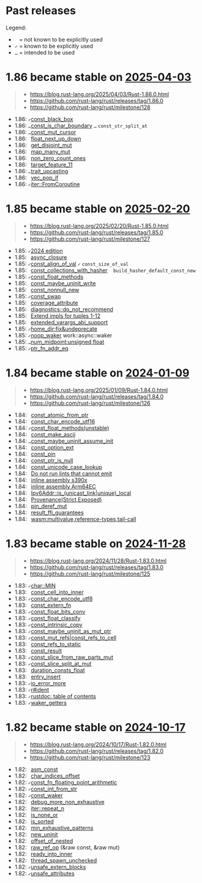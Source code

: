 # Past releases

Legend:

- ` ` = not known to be explicitly used
- `✓` = known to be explicitly used
- `…` = intended to be used

# 1.86 became stable on [2025-04-03](https://releases.rs/docs/1.86.0/)
> - <https://blog.rust-lang.org/2025/04/03/Rust-1.86.0.html>
> - <https://github.com/rust-lang/rust/releases/tag/1.86.0>
> - <https://github.com/rust-lang/rust/milestone/128>

- 1.86: `✓`[const_black_box](https://github.com/rust-lang/rust/pull/135414)
- 1.86: `…`[const_is_char_boundary](https://github.com/rust-lang/rust/pull/134016)
        `…` `const_str_split_at`
- 1.86: `…`[const_mut_cursor](https://github.com/rust-lang/rust/pull/136634)
- 1.86: ` `[float_next_up_down](https://github.com/rust-lang/rust/pull/135661)
- 1.86: ` `[get_disjoint_mut](https://github.com/rust-lang/rust/pull/134633)
- 1.86: ` `[map_many_mut](https://github.com/rust-lang/rust/pull/136152)
- 1.86: ` `[non_zero_count_ones](https://github.com/rust-lang/rust/pull/136663)
- 1.86: ` `[target_feature_11](https://github.com/rust-lang/rust/pull/134090)
- 1.86: `…`[trait_upcasting](https://github.com/rust-lang/rust/pull/134367)
- 1.86: ` `[vec_pop_if](https://github.com/rust-lang/rust/pull/135488)
- 1.86: `✓`[iter::FromCoroutine](https://github.com/rust-lang/rust/pull/135687)

# 1.85 became stable on [2025-02-20](https://releases.rs/docs/1.85.0/)
> - <https://blog.rust-lang.org/2025/02/20/Rust-1.85.0.html>
> - <https://github.com/rust-lang/rust/releases/tag/1.85.0>
> - <https://github.com/rust-lang/rust/milestone/127>

- 1.85: `✓`[2024 edition](https://github.com/rust-lang/rust/issues/117258)
- 1.85: ` `[async_closure](https://github.com/rust-lang/rust/pull/132706)
- 1.85: `✓`[const_align_of_val](https://github.com/rust-lang/rust/pull/133762)
        `✓` `const_size_of_val`
- 1.85: ` `[const_collections_with_hasher](https://github.com/rust-lang/rust/pull/133696)
        ` ` `build_hasher_default_const_new`
- 1.85: `✓`[const_float_methods](https://github.com/rust-lang/rust/issues/130843)
- 1.85: ` `[const_maybe_uninit_write](https://github.com/rust-lang/rust/pull/131713)
- 1.85: ` `[const_nonnull_new](https://github.com/rust-lang/rust/pull/134116)
- 1.85: `✓`[const_swap](https://github.com/rust-lang/rust/pull/134757)
- 1.85: ` `[coverage_attribute](https://github.com/rust-lang/rust/pull/130766)
- 1.85: ` `[diagnostics::do_not_recommend](https://github.com/rust-lang/rust/pull/132056)
- 1.85: ` `[Extend impls for tuples 1-12](https://github.com/rust-lang/rust/pull/132187)
- 1.85: ` `[extended_varargs_abi_support](https://github.com/rust-lang/rust/pull/116161)
- 1.85: `✓`[home_dir:fix&undeprecate](https://github.com/rust-lang/rust/pull/132515)
- 1.85: `✓`[noop_waker](https://github.com/rust-lang/rust/issues/98286) work::async::waker
- 1.85: `…`[num_midpoint:unsigned,float](https://github.com/rust-lang/rust/pull/131784)
- 1.85: `✓`[ptr_fn_addr_eq](https://github.com/rust-lang/rust/pull/133678)

# 1.84 became stable on [2024-01-09](https://releases.rs/docs/1.84.0/)
> - <https://blog.rust-lang.org/2025/01/09/Rust-1.84.0.html>
> - <https://github.com/rust-lang/rust/releases/tag/1.84.0>
> - <https://github.com/rust-lang/rust/milestone/126>

- 1.84: ` `[const_atomic_from_ptr](https://github.com/rust-lang/rust/pull/131717)
- 1.84: ` `[const_char_encode_utf16](https://github.com/rust-lang/rust/pull/132153)
- 1.84: `✓`[const_float_methods(unstable)](https://github.com/rust-lang/rust/pull/130568)
- 1.84: ` `[const_make_ascii](https://github.com/rust-lang/rust/pull/131496)
- 1.84: `…`[const_maybe_uninit_assume_init](https://github.com/rust-lang/rust/pull/131274)
- 1.84: ` `[const_option_ext](https://github.com/rust-lang/rust/pull/132966)
- 1.84: ` `[const_pin](https://github.com/rust-lang/rust/issues/76654)
- 1.84: ` `[const_ptr_is_null](https://github.com/rust-lang/rust/pull/133116)
- 1.84: ` `[const_unicode_case_lookup](https://github.com/rust-lang/rust/pull/132948)
- 1.84: ` `[Do not run lints that cannot emit](https://github.com/rust-lang/rust/pull/125116)
- 1.84: ` `[inline assembly s390x](https://github.com/rust-lang/rust/pull/131258)
- 1.84: ` `[inline assembly Arm64EC ](https://github.com/rust-lang/rust/pull/131781)
- 1.84: ` `[Ipv6Addr::is_(unicast_link|unique)_local](https://github.com/rust-lang/rust/pull/129238)
- 1.84: ` `[Provenance(Strict,Exposed)](https://github.com/rust-lang/rust/pull/130350)
- 1.84: ` `[pin_deref_mut](https://github.com/rust-lang/rust/pull/129424)
- 1.84: ` `[result_ffi_guarantees](https://github.com/rust-lang/rust/pull/130628)
- 1.84: ` `[wasm:multivalue,reference-types,tail-call](https://github.com/rust-lang/rust/pull/131080)

# 1.83 became stable on [2024-11-28](https://releases.rs/docs/1.83.0/)
> - <https://blog.rust-lang.org/2024/11/28/Rust-1.83.0.html>
> - <https://github.com/rust-lang/rust/releases/tag/1.83.0>
> - <https://github.com/rust-lang/rust/milestone/125>

- 1.83: `✓`[char::MIN](https://github.com/rust-lang/rust/pull/130154)
- 1.83: ` `[const_cell_into_inner](https://github.com/rust-lang/rust/pull/130972)
- 1.83: `✓`[const_char_encode_utf8](https://github.com/rust-lang/rust/pull/131463)
- 1.83: ` `[const_extern_fn](https://github.com/rust-lang/rust/pull/129753)
- 1.83: `✓`[const_float_bits_conv](https://github.com/rust-lang/rust/pull/129555)
- 1.83: `✓`[const_float_classify](https://github.com/rust-lang/rust/pull/130157)
- 1.83: `✓`[const_intrinsic_copy](https://github.com/rust-lang/rust/pull/130762)
- 1.83: `✓`[const_maybe_uninit_as_mut_ptr](https://github.com/rust-lang/rust/pull/130542)
- 1.83: `✓`[const_mut_refs|const_refs_to_cell](https://github.com/rust-lang/rust/pull/129195)
- 1.83: ` `[const_refs_to_static](https://github.com/rust-lang/rust/pull/129759)
- 1.83: ` `[const_result](https://github.com/rust-lang/rust/pull/131287)
- 1.83: `✓`[const_slice_from_raw_parts_mut](https://github.com/rust-lang/rust/pull/130403)
- 1.83: `✓`[const_slice_split_at_mut](https://github.com/rust-lang/rust/pull/130428)
- 1.83: ` `[duration_consts_float](https://github.com/rust-lang/rust/pull/131289)
- 1.83: ` `[entry_insert](https://github.com/rust-lang/rust/pull/130290)
- 1.83: `✓`[io_error_more](https://github.com/rust-lang/rust/pull/128316)
- 1.83: `✓`[r#ident](https://github.com/rust-lang/rust/pull/126452)
- 1.83: `✓`[rustdoc: table of contents](https://github.com/rust-lang/rust/pull/120736)
- 1.83: `✓`[waker_getters](https://github.com/rust-lang/rust/pull/129919)

# 1.82 became stable on [2024-10-17](https://releases.rs/docs/1.82.0/)
> - <https://blog.rust-lang.org/2024/10/17/Rust-1.82.0.html>
> - <https://github.com/rust-lang/rust/releases/tag/1.82.0>
> - <https://github.com/rust-lang/rust/milestone/123>

- 1.82: ` `[asm_const](https://github.com/rust-lang/rust/pull/128570)
- 1.82: ` `[char_indices_offset](https://github.com/rust-lang/rust/pull/129276)
- 1.82: `✓`[const_fn_floating_point_arithmetic](https://github.com/rust-lang/rust/pull/128596)
- 1.82: `✓`[const_int_from_str](https://github.com/rust-lang/rust/pull/124941)
- 1.82: `✓`[const_waker](https://github.com/rust-lang/rust/pull/128228)
- 1.82: ` `[debug_more_non_exhaustive](https://github.com/rust-lang/rust/pull/131109)
- 1.82: ` `[iter::repeat_n](https://github.com/rust-lang/rust/pull/129294)
- 1.82: ` `[is_none_or](https://github.com/rust-lang/rust/pull/129086)
- 1.82: ` `[is_sorted](https://github.com/rust-lang/rust/pull/128279)
- 1.82: ` `[min_exhaustive_patterns](https://github.com/rust-lang/rust/pull/122792)
- 1.82: ` `[new_uninit](https://github.com/rust-lang/rust/pull/129401)
- 1.82: ` `[offset_of_nested](https://github.com/rust-lang/rust/pull/128284)
- 1.82: ` `[raw_ref_op](https://github.com/rust-lang/rust/pull/127679) (&raw const, &raw mut)
- 1.82: ` `[ready_into_inner](https://github.com/rust-lang/rust/pull/116528)
- 1.82: ` `[thread_spawn_unchecked](https://github.com/rust-lang/rust/pull/129161)
- 1.82: `✓`[unsafe_extern_blocks](https://github.com/rust-lang/rust/pull/127921)
- 1.82: `✓`[unsafe_attributes](https://github.com/rust-lang/rust/pull/128771)
